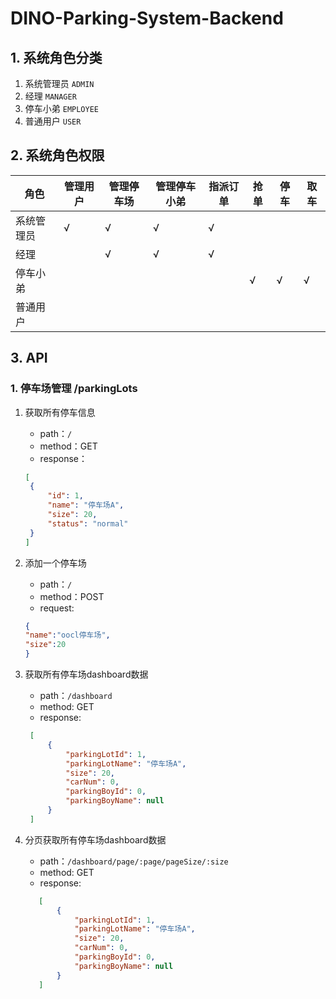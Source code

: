 # DINO-Parking-System-Backend

## 1. 系统角色分类
   1. 系统管理员  `ADMIN`
   2. 经理       `MANAGER`
   3. 停车小弟    `EMPLOYEE`
   4. 普通用户    `USER`

## 2. 系统角色权限 

角色 | 管理用户 | 管理停车场 | 管理停车小弟 | 指派订单 | 抢单 | 停车 | 取车 |
---|----|----|----|----|---|---|---
系统管理员 | √ | √ | √ | √ | | | |
经理 | | √ | √ | √ | | | 
停车小弟 | | | | | √ | √ | √ |
普通用户 | | | | | | | | |


## 3. API

### 1. 停车场管理 /parkingLots

1. 获取所有停车信息
    - path：`/`
    - method：GET
    - response：
    ```json
    [
     {
         "id": 1,
         "name": "停车场A",
         "size": 20,
         "status": "normal"
     }
    ]
    ```
2. 添加一个停车场
    - path：`/`
    - method：POST
    - request:
    ```json
    {
    "name":"oocl停车场",
    "size":20
    }
    ```

3. 获取所有停车场dashboard数据
   - path：`/dashboard`
   - method: GET
   - response:
   ```json 
    [
        {
            "parkingLotId": 1,
            "parkingLotName": "停车场A",
            "size": 20,
            "carNum": 0,
            "parkingBoyId": 0,
            "parkingBoyName": null
        }
    ]
   ```

4. 分页获取所有停车场dashboard数据
   - path：`/dashboard/page/:page/pageSize/:size`
   - method: GET
   - response:
   ```json 
      [
          {
              "parkingLotId": 1,
              "parkingLotName": "停车场A",
              "size": 20,
              "carNum": 0,
              "parkingBoyId": 0,
              "parkingBoyName": null
          }
      ]
   ```